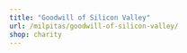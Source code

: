 ```yaml
---
title: "Goodwill of Silicon Valley"
url: /milpitas/goodwill-of-silicon-valley/
shop: charity
---
```

